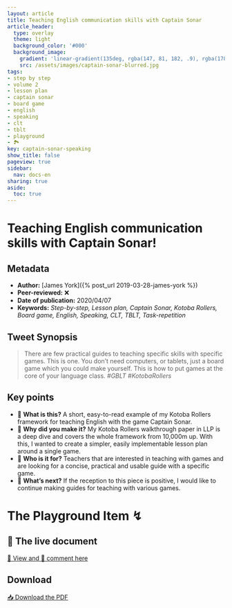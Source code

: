 ```yaml
---
layout: article
title: Teaching English communication skills with Captain Sonar
article_header:
  type: overlay
  theme: light
  background_color: '#000'
  background_image:
    gradient: 'linear-gradient(135deg, rgba(147, 81, 182, .9), rgba(178, 236, 145 , .9))'
    src: /assets/images/captain-sonar-blurred.jpg
tags:
- step by step
- volume 2
- lesson plan
- captain sonar
- board game
- english
- speaking
- clt
- tblt
- playground
- 🏞
key: captain-sonar-speaking
show_title: false
pageview: true
sidebar:
  nav: docs-en
sharing: true
aside:
  toc: true
---
```


# Teaching English communication skills with Captain Sonar!

<!--more-->

## Metadata

- **Author:** [James York]({% post_url 2019-03-28-james-york %})
- **Peer-reviewed:** ❌
- **Date of publication:** 2020/04/07
- **Keywords:** *Step-by-step, Lesson plan, Captain Sonar, Kotoba Rollers, Board game, English, Speaking, CLT, TBLT, Task-repetition*

## Tweet Synopsis 

> There are few practical guides to teaching specific skills with specific games. This is one. You don’t need computers, or tablets, just a board game which you could make yourself. This is how to put games at the core of your language class. *#GBLT #KotobaRollers*


## Key points

- 📍 **What is this?** A short, easy-to-read example of my Kotoba Rollers framework for teaching English with the game Captain Sonar.
- 📍 **Why did you make it?** My Kotoba Rollers walkthrough paper in LLP is a deep dive and covers the whole framework from 10,000m up. With this, I wanted to create a simpler, easily implementable lesson plan around a single game.
- 📍 **Who is it for?** Teachers that are interested in teaching with games and are looking for a concise, practical and usable guide with a specific game.
- 📍 **What’s next?** If the reception to this piece is positive, I would like to continue making guides for teaching with various games.

# The Playground Item ↯

## 💬 The live document

<a class="button button--success button--rounded button--lg" href="https://docs.google.com/document/d/17ZaX_qWfGlPi8BcRxl8d5UnEwlLmK4E0Tgki3yuWaP4/edit?usp=sharing">👀 View and 📝 comment here </a> 

## Download

<a class="button button--action button--rounded button--lg" href="/assets/publication-pdfs/York-Captain-Sonar-LLP-Playground.pdf"><i class="fas fa-file-download"></i> 📥 Download the PDF </a>